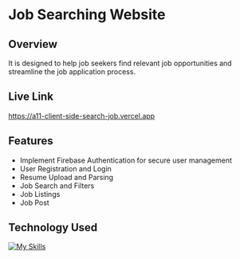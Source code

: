 # Job Searching Website

## Overview

It is designed to help job seekers find relevant job opportunities and streamline the job application process.

## Live Link

https://a11-client-side-search-job.vercel.app

## Features

- Implement Firebase Authentication for secure user management
- User Registration and Login
- Resume Upload and Parsing
- Job Search and Filters
- Job Listings
- Job Post

## Technology Used

[![My Skills](https://skillicons.dev/icons?i=html,tailwind,react,mongodb,firebase,express,nodejs)](https://skillicons.dev)
